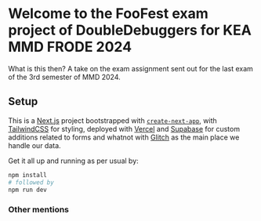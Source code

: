 # Welcome to the FooFest exam project of DoubleDebuggers for KEA MMD FRODE 2024

What is this then? A take on the exam assignment sent out for the last exam of the 3rd semester of MMD 2024.

## Setup

This is a [Next.js](https://nextjs.org/) project bootstrapped with [`create-next-app`](https://github.com/vercel/next.js/tree/canary/packages/create-next-app), with [TailwindCSS](https://tailwindcss.org) for styling,
deployed with [Vercel](https://vercel.com/new?utm_medium=default-template&filter=next.js&utm_source=create-next-app&utm_campaign=create-next-app-readme) and 
[Supabase](https://supabase.com) for custom additions related to forms and whatnot with [Glitch](https://glitch.com) as the main place
we handle our data.

Get it all up and running as per usual by:

```bash
npm install
# followed by
npm run dev
```

### Other mentions
